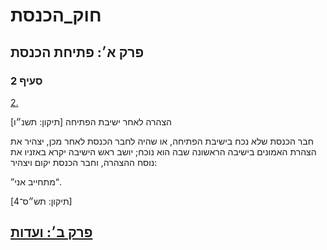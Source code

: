 # חוק_הכנסת

## פרק א׳: פתיחת הכנסת

### סעיף 2

[2.](https://he.wikisource.org/wiki/%D7%97%D7%95%D7%A7_%D7%94%D7%9B%D7%A0%D7%A1%D7%AA#%D7%A1%D7%A2%D7%99%D7%A3_2)

הצהרה לאחר ישיבת הפתיחה [תיקון: תשנ״ו]

חבר הכנסת שלא נכח בישיבת הפתיחה, או שהיה לחבר הכנסת לאחר מכן, יצהיר את הצהרת האמונים בישיבה הראשונה שבה הוא נוכח; יושב ראש הישיבה יקרא באזניו את נוסח ההצהרה, וחבר הכנסת יקום ויצהיר:

”מתחייב אני“.

[תיקון: תש״ס־4]

## [פרק ב׳: ועדות](https://he.wikisource.org/wiki/%D7%97%D7%95%D7%A7_%D7%94%D7%9B%D7%A0%D7%A1%D7%AA#%D7%A4%D7%A8%D7%A7_%D7%91)